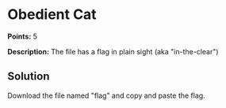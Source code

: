 # Obedient Cat


**Points:** 5

**Description:** The file has a flag in plain sight (aka "in-the-clear")




## Solution 

Download the file named "flag" and copy and paste the flag.
